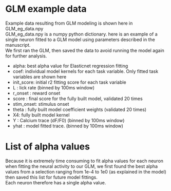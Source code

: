 # GLM example data

Example data resulting from GLM modeling is shown here in GLM_eg_data.npy \
GLM_eg_data.npy is a numpy python dictionary. here is an example of a single neuron fitted to a GLM model using parameters described in the manuscript. \
We first ran the GLM, then saved the data to avoid running the model again for further analysis. 

- alpha: best alpha value for Elasticnet regression fitting
- coef: individual model kernels for each task variable. Only fitted task variables are shown here
- init_score: initial r2 fitting score for each task variable
- L : lick rate (binned by 100ms window)
- r_onset : reward onset
- score : final score for the fully built model, validated 20 times
- stim_onset: stimulus onset
- theta : fully built model coefficient weights (validated 20 times)
- X4: fully built model kernel
- Y : Calcium trace (dF/F0) (binned by 100ms window)
- yhat : model fitted trace.  (binned by 100ms window)

# List of alpha values

Because it is extremely time consuming to fit alpha values for each neuron when fitting the neural activity to our GLM, we first found the best alpha values from a selection ranging from 1e-4 to 1e0 (as explained in the model) then saved this list for future model fittings. \
Each neuron therefore has a single alpha value.
